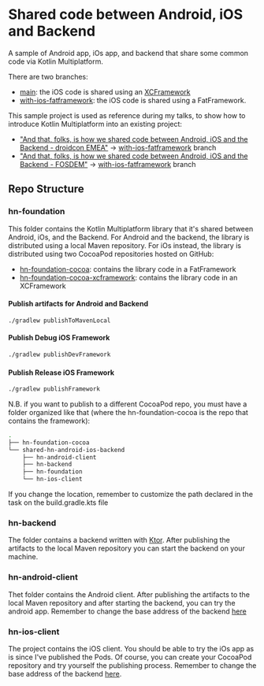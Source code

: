 # Shared code between Android, iOS and Backend
A sample of Android app, iOs app, and backend that share some common code via Kotlin Multiplatform.

There are two branches:

- [main](https://github.com/prof18/shared-hn-android-ios-backend/tree/main): the iOS code is shared using an [XCFramework](https://developer.apple.com/videos/play/wwdc2019/416/)
- [with-ios-fatframework](https://github.com/prof18/shared-hn-android-ios-backend/tree/with-ios-fatframework): the iOS code is shared using a FatFramework.

This sample project is used as reference during my talks, to show how to introduce Kotlin Multiplatform into an existing project:

- ["And that, folks, is how we shared code  between Android, iOS and the Backend - droidcon EMEA"](https://speakerdeck.com/prof18/and-that-folks-is-how-we-shared-code-between-android-ios-and-the-backend-droidcon-emea) -> [with-ios-fatframework](https://github.com/prof18/shared-hn-android-ios-backend/tree/with-ios-fatframework) branch
- ["And that, folks, is how we shared code  between Android, iOS and the Backend - FOSDEM"](https://www.marcogomiero.com/talks/2021/shared-code-kmp-fosdem/) -> [with-ios-fatframework](https://github.com/prof18/shared-hn-android-ios-backend/tree/with-ios-fatframework) branch


## Repo Structure

### hn-foundation

This folder contains the Kotlin Multiplatform library that it's shared between Android, iOs, and the Backend. For Android and the backend, the library is distributed using a local Maven repository. For iOs instead, the library is distributed using two CocoaPod repositories hosted on GitHub:

- [hn-foundation-cocoa](https://github.com/prof18/hn-foundation-cocoa): contains the library code in a FatFramework
- [hn-foundation-cocoa-xcframework](https://github.com/prof18/hn-foundation-cocoa-xcframework): contains the library code in an XCFramework

#### Publish artifacts for Android and Backend

```bas
./gradlew publishToMavenLocal
```

#### Publish Debug iOS Framework

```bash
./gradlew publishDevFramework
```

#### Publish Release iOS Framework
```bash
./gradlew publishFramework
```

N.B. if you want to publish to a different CocoaPod repo, you must have a folder organized like that (where the hn-foundation-cocoa is the repo that contains the framework):

```bash
.
├── hn-foundation-cocoa
└── shared-hn-android-ios-backend
    ├── hn-android-client
    ├── hn-backend
    ├── hn-foundation
    └── hn-ios-client
```

If you change the location, remember to customize the path declared in the task on the build.gradle.kts file

### hn-backend

The folder contains a backend written with [Ktor](https://ktor.io/). After publishing the artifacts to the local Maven repository you can start the backend on your machine.

### hn-android-client

Thet folder contains the Android client. After publishing the artifacts to the local Maven repository and after starting the backend, you can try the android app. Remember to change the base address of the backend [here](https://github.com/prof18/shared-hn-android-ios-backend/blob/master/hn-android-client/app/src/main/java/com/prof18/hn/android/client/ui/MainViewModel.kt#L23)

### hn-ios-client

The project contains the iOS client. You should be able to try the iOs app as is since I've published the Pods. Of course, you can create your CocoaPod repository and try yourself the publishing process. Remember to change the base address of the backend [here](https://github.com/prof18/shared-hn-android-ios-backend/blob/master/hn-ios-client/HN%20Client/HN%20Client/ui/MainViewModel.swift#L20).
